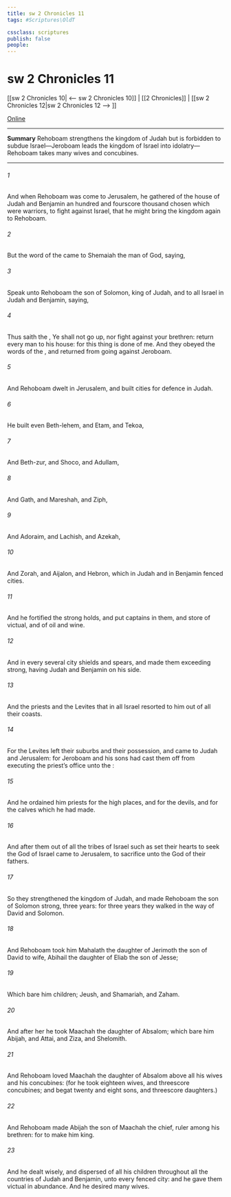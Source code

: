 ```yaml
---
title: sw 2 Chronicles 11
tags: #Scriptures\OldT

cssclass: scriptures
publish: false
people:
---
```


# sw 2 Chronicles 11
[[sw 2 Chronicles 10| <-- sw 2 Chronicles 10]] | [[2 Chronicles]] | [[sw 2 Chronicles 12|sw 2 Chronicles 12 --> ]]

[Online](https://churchofjesuschrist.org/study/scriptures/ot/2-chr/11?lang=eng)

---
__Summary__
Rehoboam strengthens the kingdom of Judah but is forbidden to subdue Israel—Jeroboam leads the kingdom of Israel into idolatry—Rehoboam takes many wives and concubines.

---
###### 1 
And when Rehoboam was come to Jerusalem, he gathered of the house of Judah and Benjamin an hundred and fourscore thousand chosen  which were warriors, to fight against Israel, that he might bring the kingdom again to Rehoboam.

###### 2 
But the word of the  came to Shemaiah the man of God, saying,

###### 3 
Speak unto Rehoboam the son of Solomon, king of Judah, and to all Israel in Judah and Benjamin, saying,

###### 4 
Thus saith the , Ye shall not go up, nor fight against your brethren: return every man to his house: for this thing is done of me. And they obeyed the words of the , and returned from going against Jeroboam.

###### 5 
And Rehoboam dwelt in Jerusalem, and built cities for defence in Judah.

###### 6 
He built even Beth-lehem, and Etam, and Tekoa,

###### 7 
And Beth-zur, and Shoco, and Adullam,

###### 8 
And Gath, and Mareshah, and Ziph,

###### 9 
And Adoraim, and Lachish, and Azekah,

###### 10 
And Zorah, and Aijalon, and Hebron, which  in Judah and in Benjamin fenced cities.

###### 11 
And he fortified the strong holds, and put captains in them, and store of victual, and of oil and wine.

###### 12 
And in every several city  shields and spears, and made them exceeding strong, having Judah and Benjamin on his side.

###### 13 
And the priests and the Levites that  in all Israel resorted to him out of all their coasts.

###### 14 
For the Levites left their suburbs and their possession, and came to Judah and Jerusalem: for Jeroboam and his sons had cast them off from executing the priest’s office unto the :

###### 15 
And he ordained him priests for the high places, and for the devils, and for the calves which he had made.

###### 16 
And after them out of all the tribes of Israel such as set their hearts to seek the  God of Israel came to Jerusalem, to sacrifice unto the  God of their fathers.

###### 17 
So they strengthened the kingdom of Judah, and made Rehoboam the son of Solomon strong, three years: for three years they walked in the way of David and Solomon.

###### 18 
And Rehoboam took him Mahalath the daughter of Jerimoth the son of David to wife,  Abihail the daughter of Eliab the son of Jesse;

###### 19 
Which bare him children; Jeush, and Shamariah, and Zaham.

###### 20 
And after her he took Maachah the daughter of Absalom; which bare him Abijah, and Attai, and Ziza, and Shelomith.

###### 21 
And Rehoboam loved Maachah the daughter of Absalom above all his wives and his concubines: (for he took eighteen wives, and threescore concubines; and begat twenty and eight sons, and threescore daughters.)

###### 22 
And Rehoboam made Abijah the son of Maachah the chief,  ruler among his brethren: for  to make him king.

###### 23 
And he dealt wisely, and dispersed of all his children throughout all the countries of Judah and Benjamin, unto every fenced city: and he gave them victual in abundance. And he desired many wives.

